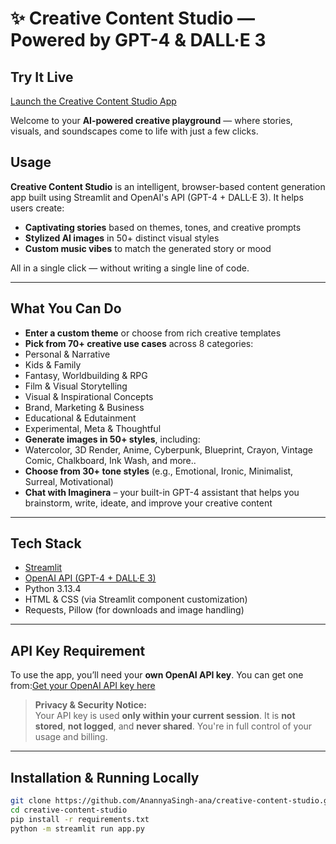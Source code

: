 # ✨ Creative Content Studio — Powered by GPT-4 & DALL·E 3

## Try It Live
 [Launch the Creative Content Studio App](https://creative-content-studio-2tcyt3m2tcrujpacaymine.streamlit.app/)

Welcome to your **AI-powered creative playground** — where stories, visuals, and soundscapes come to life with just a few clicks.

## Usage

**Creative Content Studio** is an intelligent, browser-based content generation app built using Streamlit and OpenAI's API (GPT-4 + DALL·E 3). It helps users create:
-  **Captivating stories** based on themes, tones, and creative prompts
-  **Stylized AI images** in 50+ distinct visual styles
-  **Custom music vibes** to match the generated story or mood

All in a single click — without writing a single line of code.

---

## What You Can Do

-  **Enter a custom theme** or choose from rich creative templates
-  **Pick from 70+ creative use cases** across 8 categories:
  - Personal & Narrative
  - Kids & Family
  - Fantasy, Worldbuilding & RPG
  - Film & Visual Storytelling
  - Visual & Inspirational Concepts
  - Brand, Marketing & Business
  - Educational & Edutainment
  - Experimental, Meta & Thoughtful
-  **Generate images in 50+ styles**, including:
  - Watercolor, 3D Render, Anime, Cyberpunk, Blueprint, Crayon, Vintage Comic, Chalkboard, Ink Wash, and more..
-  **Choose from 30+ tone styles** (e.g., Emotional, Ironic, Minimalist, Surreal, Motivational)
-  **Chat with Imaginera** – your built-in GPT-4 assistant that helps you brainstorm, write, ideate, and improve your creative content

---

##  Tech Stack

- [Streamlit](https://streamlit.io/)
- [OpenAI API (GPT-4 + DALL·E 3)](https://platform.openai.com/)
- Python 3.13.4
- HTML & CSS (via Streamlit component customization)
- Requests, Pillow (for downloads and image handling)

---

##  API Key Requirement

To use the app, you’ll need your **own OpenAI API key**. You can get one from:[Get your OpenAI API key here](https://platform.openai.com/account/api-keys)


>  **Privacy & Security Notice:**  
> Your API key is used **only within your current session**. It is **not stored**, **not logged**, and **never shared**. You're in full control of your usage and billing.

---

## Installation & Running Locally

```bash
git clone https://github.com/AnannyaSingh-ana/creative-content-studio.git
cd creative-content-studio
pip install -r requirements.txt
python -m streamlit run app.py
